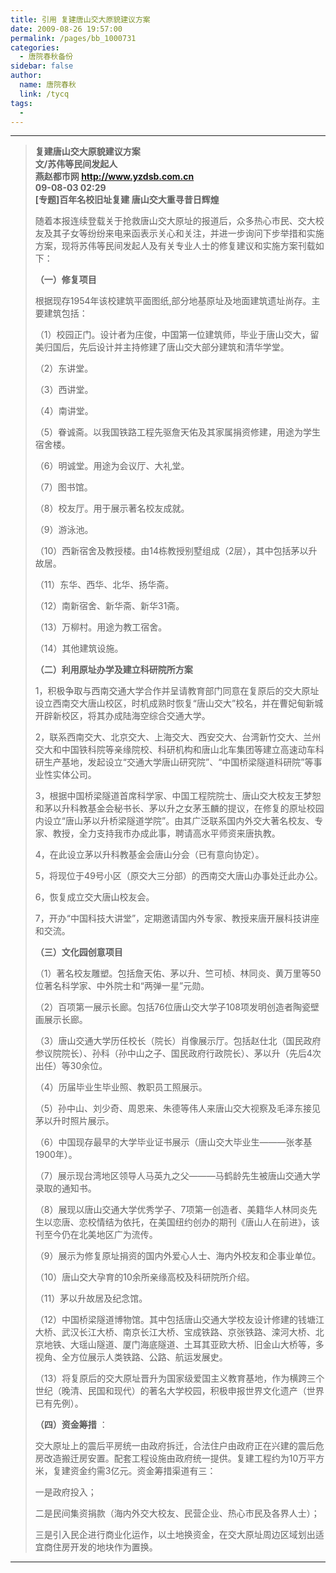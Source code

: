 ```yaml
---
title: 引用 复建唐山交大原貌建议方案
date: 2009-08-26 19:57:00
permalink: /pages/bb_1000731
categories: 
  - 唐院春秋备份
sidebar: false
author: 
  name: 唐院春秋
  link: /tycq
tags: 
  - 
---
```


* * *

  

> **复建唐山交大原貌建议方案  
>  文/苏伟等民间发起人  
> 燕赵都市网 http://www.yzdsb.com.cn  
> 09-08-03 02:29  
> [专题]百年名校旧址复建 唐山交大重寻昔日辉煌**
>
>
> 随着本报连续登载关于抢救唐山交大原址的报道后，众多热心市民、交大校友及其子女等纷纷来电来函表示关心和关注，并进一步询问下步举措和实施方案，现将苏伟等民间发起人及有关专业人士的修复建议和实施方案刊载如下：
>
> **（一）修复项目**
>
> 根据现存1954年该校建筑平面图纸,部分地基原址及地面建筑遗址尚存。主要建筑包括：
>
> （1）校园正门。设计者为庄俊，中国第一位建筑师，毕业于唐山交大，留美归国后，先后设计并主持修建了唐山交大部分建筑和清华学堂。
>
> （2）东讲堂。
>
> （3）西讲堂。
>
> （4）南讲堂。
>
> （5）眷诚斋。以我国铁路工程先驱詹天佑及其家属捐资修建，用途为学生宿舍楼。
>
> （6）明诚堂。用途为会议厅、大礼堂。
>
> （7）图书馆。
>
> （8）校友厅。用于展示著名校友成就。
>
> （9）游泳池。
>
> （10）西新宿舍及教授楼。由14栋教授别墅组成（2层），其中包括茅以升故居。
>
> （11）东华、西华、北华、扬华斋。
>
> （12）南新宿舍、新华斋、新华31斋。
>
> （13）万柳村。用途为教工宿舍。
>
> （14）其他建筑设施。
>
> **（二）利用原址办学及建立科研院所方案**
>
>
> 1，积极争取与西南交通大学合作并呈请教育部门同意在复原后的交大原址设立西南交大唐山校区，时机成熟时恢复“唐山交大”校名，并在曹妃甸新城开辟新校区，将其办成陆海空综合交通大学。
>
>
> 2，联系西南交大、北京交大、上海交大、西安交大、台湾新竹交大、兰州交大和中国铁科院等亲缘院校、科研机构和唐山北车集团等建立高速动车科研生产基地，发起设立“交通大学唐山研究院”、“中国桥梁隧道科研院”等事业性实体公司。
>
>
> 3，根据中国桥梁隧道首席科学家、中国工程院院士、唐山交大校友王梦恕和茅以升科教基金会秘书长、茅以升之女茅玉麟的提议，在修复的原址校园内设立“唐山茅以升桥梁隧道学院”。由其广泛联系国内外交大著名校友、专家、教授，全力支持我市办成此事，聘请高水平师资来唐执教。
>
> 4，在此设立茅以升科教基金会唐山分会（已有意向协定）。
>
> 5，将现位于49号小区（原交大三分部）的西南交大唐山办事处迁此办公。
>
> 6，恢复成立交大唐山校友会。
>
> 7，开办“中国科技大讲堂”，定期邀请国内外专家、教授来唐开展科技讲座和交流。
>
> **（三）文化园创意项目**
>
> （1）著名校友雕塑。包括詹天佑、茅以升、竺可桢、林同炎、黄万里等50位著名科学家、中外院士和“两弹一星”元勋。
>
> （2）百项第一展示长廊。包括76位唐山交大学子108项发明创造者陶瓷壁画展示长廊。
>
> （3）唐山交通大学历任校长（院长）肖像展示厅。包括赵仕北（国民政府参议院院长）、孙科（孙中山之子、国民政府行政院长）、茅以升（先后4次出任）等30余位。
>
> （4）历届毕业生毕业照、教职员工照展示。
>
> （5）孙中山、刘少奇、周恩来、朱德等伟人来唐山交大视察及毛泽东接见茅以升时照片展示。
>
> （6）中国现存最早的大学毕业证书展示（唐山交大毕业生———张孝基1900年）。
>
> （7）展示现台湾地区领导人马英九之父———马鹤龄先生被唐山交通大学录取的通知书。
>
>
> （8）展现以唐山交通大学优秀学子、7项第一创造者、美籍华人林同炎先生以恋唐、恋校情结为依托，在美国纽约创办的期刊《唐山人在前进》，该刊至今仍在北美地区广为流传。
>
> （9）展示为修复原址捐资的国内外爱心人士、海内外校友和企事业单位。
>
> （10）唐山交大孕育的10余所亲缘高校及科研院所介绍。
>
> （11）茅以升故居及纪念馆。
>
>
> （12）中国桥梁隧道博物馆。其中包括唐山交通大学校友设计修建的钱塘江大桥、武汉长江大桥、南京长江大桥、宝成铁路、京张铁路、滦河大桥、北京地铁、大瑶山隧道、厦门海底隧道、土耳其亚欧大桥、旧金山大桥等，多视角、全方位展示人类铁路、公路、航运发展史。
>
> （13）将复原后的交大原址晋升为国家级爱国主义教育基地，作为横跨三个世纪（晚清、民国和现代）的著名大学校园，积极申报世界文化遗产（世界已有先例）。
>
> **（四）资金筹措** ：
>
>
> 交大原址上的震后平房统一由政府拆迁，合法住户由政府正在兴建的震后危房改造搬迁房安置。配套工程设施由政府统一提供。复建工程约为10万平方米，复建资金约需3亿元。资金筹措渠道有三：
>
> 一是政府投入；
>
> 二是民间集资捐款（海内外交大校友、民营企业、热心市民及各界人士）；
>
> 三是引入民企进行商业化运作，以土地换资金，在交大原址周边区域划出适宜商住房开发的地块作为置换。  
  
---